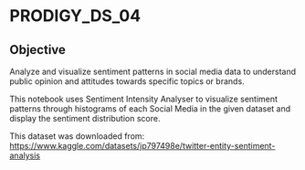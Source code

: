 # PRODIGY_DS_04
## Objective 

Analyze and visualize sentiment patterns in social media data to understand public opinion and attitudes towards specific topics or brands.

This notebook uses Sentiment Intensity Analyser to visualize sentiment patterns through histograms of each Social Media in the given dataset and display the sentiment distribution score.

This dataset was downloaded from: https://www.kaggle.com/datasets/jp797498e/twitter-entity-sentiment-analysis
